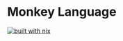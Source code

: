 # Monkey Language
[![built with nix](https://builtwithnix.org/badge.svg)](https://builtwithnix.org)
